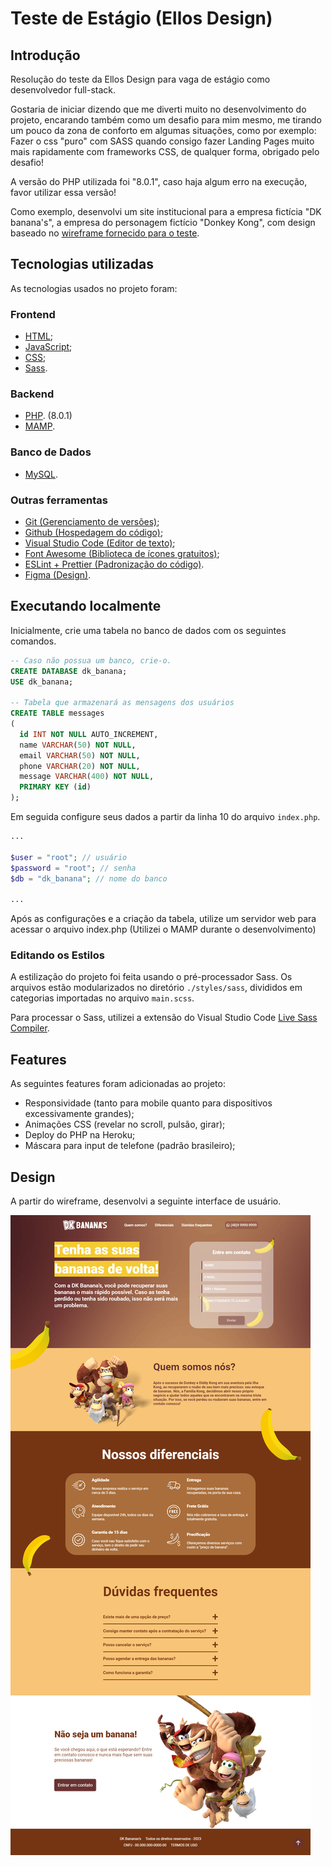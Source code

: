 # Teste de Estágio (Ellos Design)

<h2 id="introducao">Introdução</h2>

Resolução do teste da Ellos Design para vaga de estágio como desenvolvedor full-stack.

Gostaria de iniciar dizendo que me diverti muito no desenvolvimento do projeto, encarando também como um desafio para mim mesmo, me tirando um pouco da zona de conforto em algumas situações, como por exemplo: Fazer o css "puro" com SASS quando consigo fazer Landing Pages muito mais rapidamente com frameworks CSS, de qualquer forma, obrigado pelo desafio!

A versão do PHP utilizada foi "8.0.1", caso haja algum erro na execução, favor utilizar essa versão!

Como exemplo, desenvolvi um site institucional para a empresa fictícia "DK banana's", a empresa do personagem fictício "Donkey Kong", com design baseado no [wireframe fornecido para o teste](https://github.com/rafaeldiehl/teste-frontend-developer/blob/master/design/wireframe.png).

<h2 id="tecnologias">Tecnologias utilizadas</h2>

As tecnologias usados no projeto foram:

<h3 id="frontend">Frontend</h3>

- [HTML](https://developer.mozilla.org/pt-BR/docs/Web/HTML);
- [JavaScript](https://developer.mozilla.org/pt-BR/docs/Web/JavaScript);
- [CSS](https://developer.mozilla.org/pt-BR/docs/Web/CDN);
- [Sass](https://sass-lang.com).

<h3 id="backend">Backend</h3>

- [PHP](https://www.php.net). (8.0.1) 
- [MAMP](https://www.mamp.info/en/windows/).

<h3 id="banco">Banco de Dados</h3>

- [MySQL](https://www.mysql.com).

<h3 id="ferramentas">Outras ferramentas</h3>

- [Git (Gerenciamento de versões)](https://git-scm.com);
- [Github (Hospedagem do código)](https://github.com);
- [Visual Studio Code (Editor de texto)](https://code.visualstudio.com);
- [Font Awesome (Biblioteca de ícones gratuitos)](https://fontawesome.com);
- [ESLint + Prettier (Padronização do código)](https://eslint.org).
- [Figma (Design)](https://www.figma.com/).

## Executando localmente

Inicialmente, crie uma tabela no banco de dados com os seguintes comandos.

```sql
-- Caso não possua um banco, crie-o.
CREATE DATABASE dk_banana;
USE dk_banana;

-- Tabela que armazenará as mensagens dos usuários
CREATE TABLE messages
(
  id INT NOT NULL AUTO_INCREMENT,
  name VARCHAR(50) NOT NULL,
  email VARCHAR(50) NOT NULL,
  phone VARCHAR(20) NOT NULL,
  message VARCHAR(400) NOT NULL,
  PRIMARY KEY (id)
);
```

Em seguida configure seus dados a partir da linha 10 do arquivo `index.php`.

```php
...

$user = "root"; // usuário
$password = "root"; // senha
$db = "dk_banana"; // nome do banco

...
```

Após as configurações e a criação da tabela, utilize um servidor web para acessar o arquivo index.php (Utilizei o MAMP durante o desenvolvimento)

### Editando os Estilos

A estilização do projeto foi feita usando o pré-processador Sass. Os arquivos estão modularizados no diretório `./styles/sass`, divididos em categorias importadas no arquivo `main.scss`.

Para processar o Sass, utilizei a extensão do Visual Studio Code [Live Sass Compiler](https://marketplace.visualstudio.com/items?itemName=ritwickdey.live-sass).

<h2 id="features">Features</h2>

As seguintes features foram adicionadas ao projeto:

- Responsividade (tanto para mobile quanto para dispositivos excessivamente grandes);
- Animações CSS (revelar no scroll, pulsão, girar);
- Deploy do PHP na Heroku;
- Máscara para input de telefone (padrão brasileiro);

<h2 id="design">Design</h2>

A partir do wireframe, desenvolvi a seguinte interface de usuário.

![Template da página desenvolvida](https://raw.githubusercontent.com/talls2/teste-frontend-developer/master/src/images/projectfull.png)
